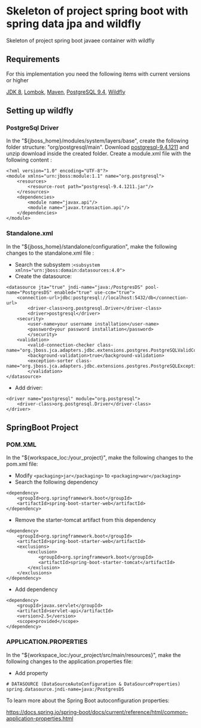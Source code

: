 # Skeleton of project spring boot with spring data jpa and wildfly 
Skeleton of project spring boot javaee container with wildfly

## Requirements
For this implementation you need the following items with current versions or higher

[JDK 8][1], [Lombok][2], [Maven][3], [PostgreSQL 9.4][4], [Wildfly][5]

## Setting up wildfly

### PostgreSql Driver
In the "${jboss_home}/modules/system/layers/base", create the following folder structure: "org/postgresql/main". 
Download [postgresql-9.4.1211][6] and unzip download inside the created folder. Create a module.xml file with the following content :
```
<?xml version="1.0" encoding="UTF-8"?>
<module xmlns="urn:jboss:module:1.1" name="org.postgresql">
	<resources>
		<resource-root path="postgresql-9.4.1211.jar"/>
	</resources>
	<dependencies>
		<module name="javax.api"/>
		<module name="javax.transaction.api"/>
	</dependencies>
</module>
```

### Standalone.xml
In the "${jboss_home}/standalone/configuration", make the following changes to the standalone.xml file :
- Search the subsystem :```<subsystem xmlns="urn:jboss:domain:datasources:4.0">```
- Create the datasource:
```
<datasource jta="true" jndi-name="java:/PostgresDS" pool-name="PostgresDS" enabled="true" use-ccm="true">
	<connection-url>jdbc:postgresql://localhost:5432/db</connection-url>
    	<driver-class>org.postgresql.Driver</driver-class>
    	<driver>postgresql</driver>
	<security>
		<user-name>your username installation</user-name>
		<password>your password installation</password>
    	</security>
	<validation>
		<valid-connection-checker class-name="org.jboss.jca.adapters.jdbc.extensions.postgres.PostgreSQLValidConnectionChecker"/>
		<background-validation>true</background-validation>
		<exception-sorter class-name="org.jboss.jca.adapters.jdbc.extensions.postgres.PostgreSQLExceptionSorter"/>
    	</validation>
</datasource>
```
- Add driver:
```
<driver name="postgresql" module="org.postgresql">
	<driver-class>org.postgresql.Driver</driver-class>
</driver>
```

## SpringBoot Project

### POM.XML
In the "${workspace_loc:/your_project}", make the following changes to the pom.xml file:
- Modify ```<packaging>jar</packaging>``` to ```<packaging>war</packaging>```
- Search the following dependency
```
<dependency>
	<groupId>org.springframework.boot</groupId>
	<artifactId>spring-boot-starter-web</artifactId>
</dependency>
```
- Remove the starter-tomcat artifact from this dependency
```
<dependency>
	<groupId>org.springframework.boot</groupId>
	<artifactId>spring-boot-starter-web</artifactId>
	<exclusions>
		<exclusion>
			<groupId>org.springframework.boot</groupId>
			<artifactId>spring-boot-starter-tomcat</artifactId>
		</exclusion>
	</exclusions>
</dependency>
```
- Add dependency
```
<dependency>
	<groupId>javax.servlet</groupId>
	<artifactId>servlet-api</artifactId>
	<version>2.5</version>
	<scope>provided</scope>
</dependency>
```


### APPLICATION.PROPERTIES
In the "${workspace_loc:/your_project/src/main/resources}", make the following changes to the application.properties file:
- Add property
```
# DATASOURCE (DataSourceAutoConfiguration & DataSourceProperties)
spring.datasource.jndi-name=java:/PostgresDS
```
To learn more about the Spring Boot autoconfiguration properties:

https://docs.spring.io/spring-boot/docs/current/reference/html/common-application-properties.html

[1]: http://www.oracle.com/technetwork/java/javase/downloads/index.html
[2]: https://projectlombok.org/
[3]: https://maven.apache.org/
[4]: http://www.postgresql.org/
[5]: http://wildfly.org/downloads/
[6]: https://jdbc.postgresql.org/download.html
